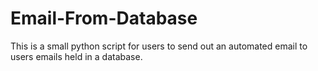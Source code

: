 # Email-From-Database
This is a small python script for users to send out an automated email to users emails held in a database. 
